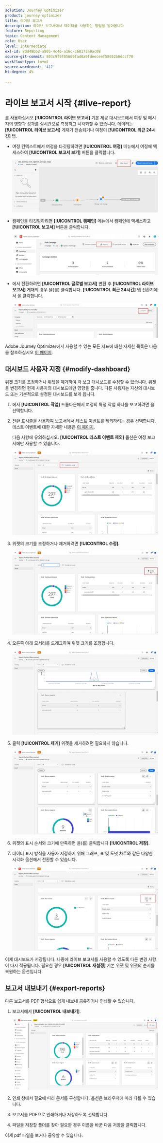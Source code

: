 ```yaml
---
solution: Journey Optimizer
product: journey optimizer
title: 라이브 보고서
description: 라이브 보고서에서 데이터를 사용하는 방법을 알아봅니다
feature: Reporting
topic: Content Management
role: User
level: Intermediate
exl-id: 8dd48bb2-a805-4c46-a16c-c68173a9ac08
source-git-commit: 803c9f9f05669fad0a9fdeeceef58652b6dccf70
workflow-type: tm+mt
source-wordcount: '417'
ht-degree: 4%

---
```


# 라이브 보고서 시작 {#live-report}

를 사용하십시오 **[!UICONTROL 라이브 보고서]** 기본 제공 대시보드에서 여정 및 메시지의 영향과 성과를 실시간으로 측정하고 시각화할 수 있습니다.
데이터는 **[!UICONTROL 라이브 보고서]** 게재가 전송되거나 여정이 **[!UICONTROL 최근 24시간]** 탭.

* 여정 컨텍스트에서 여정을 타깃팅하려면 **[!UICONTROL 여정]** 메뉴에서 여정에 액세스하여 **[!UICONTROL 보고서 보기]** 버튼을 클릭합니다.

   ![](assets/report_journey.png)

* 캠페인을 타깃팅하려면 **[!UICONTROL 캠페인]** 메뉴에서 캠페인에 액세스하고 **[!UICONTROL 보고서]** 버튼을 클릭합니다.

   ![](assets/report_campaign.png)

* 에서 전환하려면 **[!UICONTROL 글로벌 보고서]** 변환 후 **[!UICONTROL 라이브 보고서]** 게재의 경우 을(를) 클릭합니다. **[!UICONTROL 최근 24시간]** 탭 전환기에서 을 클릭합니다.

   ![](assets/report_3.png)

Adobe Journey Optimizer에서 사용할 수 있는 모든 지표에 대한 자세한 목록은 다음을 참조하십시오 [이 페이지](#list-of-components-live).

## 대시보드 사용자 지정 {#modify-dashboard}

위젯 크기를 조정하거나 위젯을 제거하여 각 보고 대시보드를 수정할 수 있습니다. 위젯을 변경하면 현재 사용자의 대시보드에만 영향을 줍니다. 다른 사용자는 자신의 대시보드 또는 기본적으로 설정된 대시보드를 보게 됩니다.

1. 에서 **[!UICONTROL 작업]** 드롭다운에서 여정의 특정 작업 하나를 보고하려면 을 선택합니다.

1. 전환 표시줄을 사용하여 보고서에서 테스트 이벤트를 제외하려는 경우 선택합니다. 테스트 이벤트에 대한 자세한 내용은 [이 페이지](../building-journeys/testing-the-journey.md).

   다음 사항에 유의하십시오. **[!UICONTROL 테스트 이벤트 제외]** 옵션은 여정 보고서에만 사용할 수 있습니다.

   ![](assets/report_modify_6.png)

1. 위젯의 크기를 조정하거나 제거하려면 **[!UICONTROL 수정]**.

   ![](assets/report_modify_7.png)

1. 오른쪽 아래 모서리를 드래그하여 위젯 크기를 조정합니다.

   ![](assets/report_modify_8.png)

1. 클릭 **[!UICONTROL 제거]** 위젯을 제거하려면 필요하지 않습니다.

   ![](assets/report_modify_9.png)

1. 위젯의 표시 순서와 크기에 만족하면 을(를) 클릭합니다 **[!UICONTROL 저장]**.

1. 데이터 표시 방식을 사용자 지정하기 위해 그래프, 표 및 도넛 차트와 같은 다양한 시각화 옵션에서 전환할 수 있습니다.

   ![](assets/report_modify_11.png)

이제 대시보드가 저장됩니다. 나중에 라이브 보고서를 사용할 수 있도록 다른 변경 사항이 다시 적용됩니다. 필요한 경우 **[!UICONTROL 재설정]** 기본 위젯 및 위젯의 순서를 복원하는 옵션입니다.

## 보고서 내보내기 {#export-reports}

다른 보고서를 PDF 형식으로 쉽게 내보내 공유하거나 인쇄할 수 있습니다.

1. 보고서에서 **[!UICONTROL 내보내기]**.

   ![](assets/export_2.png)

1. 인쇄 창에서 필요에 따라 문서를 구성합니다. 옵션은 브라우저에 따라 다를 수 있습니다.

1. 보고서를 PDF으로 인쇄하거나 저장하도록 선택합니다.

1. 파일을 저장할 폴더를 찾아 필요한 경우 이름을 바꾼 다음 저장을 클릭합니다.

이제 pdf 파일을 보거나 공유할 수 있습니다.
